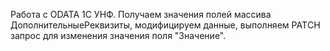 Работа с ODATA 1C УНФ. Получаем значения полей массива ДополнительныеРеквизиты, модифицируем данные, выполняем PATСH запрос для изменения значения поля "Значение".
